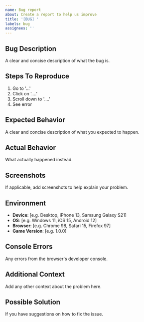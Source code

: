 ```yaml
---
name: Bug report
about: Create a report to help us improve
title: '[BUG] '
labels: bug
assignees: ''
---
```


## Bug Description
A clear and concise description of what the bug is.

## Steps To Reproduce
1. Go to '...'
2. Click on '....'
3. Scroll down to '....'
4. See error

## Expected Behavior
A clear and concise description of what you expected to happen.

## Actual Behavior
What actually happened instead.

## Screenshots
If applicable, add screenshots to help explain your problem.

## Environment
- **Device**: [e.g. Desktop, iPhone 13, Samsung Galaxy S21]
- **OS**: [e.g. Windows 11, iOS 15, Android 12]
- **Browser**: [e.g. Chrome 98, Safari 15, Firefox 97]
- **Game Version**: [e.g. 1.0.0]

## Console Errors
Any errors from the browser's developer console.

## Additional Context
Add any other context about the problem here.

## Possible Solution
If you have suggestions on how to fix the issue. 